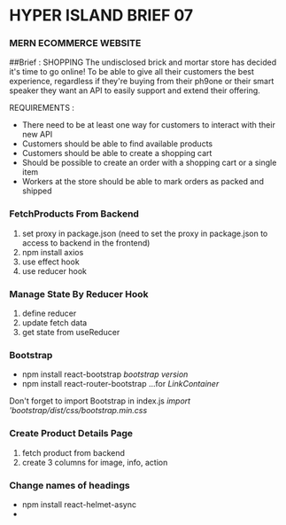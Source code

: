 # HYPER ISLAND BRIEF 07

### MERN ECOMMERCE WEBSITE

##Brief : SHOPPING
The undisclosed brick and mortar store has decided it's time to go online! To be able to give all their customers the best experience, regardless if they're buying from their ph9one or their smart speaker they want an API to easily support and extend their offering.

REQUIREMENTS :

- There need to be at least one way for customers to interact with their new API
- Customers should be able to find available products
- Customers should be able to create a shopping cart
- Should be possible to create an order with a shopping cart or a single item
- Workers at the store should be able to mark orders as packed and shipped

### FetchProducts From Backend

1. set proxy in package.json (need to set the proxy in package.json to access to backend in the frontend)
2. npm install axios
3. use effect hook
4. use reducer hook

### Manage State By Reducer Hook

1. define reducer
2. update fetch data
3. get state from useReducer

### Bootstrap

- npm install react-bootstrap _bootstrap version_
- npm install react-router-bootstrap ...for _LinkContainer_

Don't forget to import Bootstrap in index.js _import 'bootstrap/dist/css/bootstrap.min.css_

### Create Product Details Page

1. fetch product from backend
2. create 3 columns for image, info, action

### Change names of headings

- npm install react-helmet-async
- _<HelmetProvider> <Helmet><title>some title</title</Helmet>_

### Loading and Message Component

1. create loading component
2. use spinner component
3. create message component
4. create utils.js to define getError function

### Connect to MongoDB Database

- npm install mongoose (MongoDB object modeling to connect with MongoDB)
- npm install dotenv (to load .env file in the node application)

### Seed data

1. create Product model
2. create User model
3. create seed route
4. use route in server.js
5. seed sample product

### Implement Add to Cart

1. create react context (to manage state globally)
2. define reducer
3. create store provider
4. implement add to cart button click handler

5. check exist item in the cart
6. check count in stock in backend

### Cart page

1. create 2 columns
2. display items list
3. create action column
4. click handler for inc/dec item
5. click handler for remove item
6. click handler for checkout

### sign in page

1. create sign in form
2. add email and password
3. add sign-in button

- npm i bcryptjs

### Sign in backend API

1. create signin api
2. npm install jsonwebtoken
3. define generateToken

- npm install express-async-handler
  (you can catch error in the async function inside this. If there is an error in this function, you can handle it in the server tactics)

- npm install jsonwebtoken
  (sending a token along with the object in res.send)

- add Advanced Rest Client in Chrome

### Complete sign in page with functionality

1. handle submit action
2. save token in store and local storage
3. show user name in header

- npm i react-toastify
  (adding nicer notifications)
  App.js : import 'react-toastify/dist/ReactToastify.css'
  <ToastContainer position="bottom-center" limit={1} />
  SigninPage.js : toast.error(getError(err));

### Search box and search page

1. create search bar in the header.js
2. handle submit form
3. edit parse url to get query string
4. update product list api for search by name

### Add Advanced Search Filter

1. filter by category
2. filter by price range
3. filter by average rating
